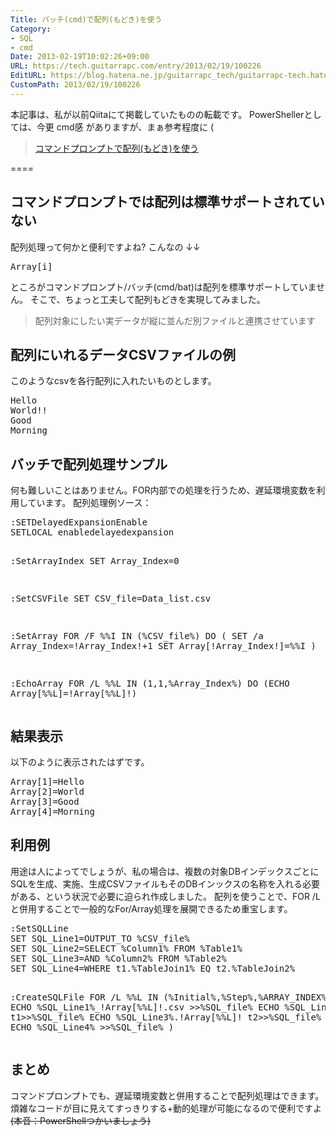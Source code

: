 ```yaml
---
Title: バッチ(cmd)で配列(もどき)を使う
Category:
- SQL
- cmd
Date: 2013-02-19T10:02:26+09:00
URL: https://tech.guitarrapc.com/entry/2013/02/19/100226
EditURL: https://blog.hatena.ne.jp/guitarrapc_tech/guitarrapc-tech.hatenablog.com/atom/entry/11696248318757675371
CustomPath: 2013/02/19/100226
---
```


<p>本記事は、私が以前Qiitaにて掲載していたものの転載です。 PowerShellerとしては、今更 cmd感 がありますが、まぁ参考程度に (</p>
<blockquote><a href="http://qiita.com/items/8bc7bfe6e1178212e1ad" target="_blank">コマンドプロンプトで配列(もどき)を使う </a></blockquote>
<p>====</p>
<h2>コマンドプロンプトでは配列は標準サポートされていない</h2>
<p>配列処理って何かと便利ですよね? こんなの ↓↓</p>
<pre class="brush: powershell">Array[i]
</pre>
<p>ところがコマンドプロンプト/バッチ(cmd/bat)は配列を標準サポートしていません。 そこで、ちょっと工夫して配列もどきを実現してみました。</p>
<blockquote>配列対象にしたい実データが縦に並んだ別ファイルと連携させています</blockquote>
<h2>配列にいれるデータCSVファイルの例</h2>
<p>このようなcsvを各行配列に入れたいものとします。</p>
<pre class="brush: powershell">Hello
World!!
Good
Morning
</pre>
<h2>バッチで配列処理サンプル</h2>
<p>何も難しいことはありません。FOR内部での処理を行うため、遅延環境変数を利用しています。 配列処理例ソース：</p>
<pre class="brush: powershell">:SETDelayedExpansionEnable
SETLOCAL enabledelayedexpansion

:SetArrayIndex
SET Array_Index=0

:SetCSVFile
SET CSV_file=Data_list.csv

:SetArray
FOR /F %%I IN (%CSV_file%) DO (
    SET /a Array_Index=!Array_Index!+1
    SET Array[!Array_Index!]=%%I
)

:EchoArray
FOR /L %%L IN (1,1,%Array_Index%) DO (ECHO Array[%%L]=!Array[%%L]!)
</pre>
<h2>結果表示</h2>
<p>以下のように表示されたはずです。</p>
<pre class="brush: powershell">Array[1]=Hello
Array[2]=World
Array[3]=Good
Array[4]=Morning
</pre>
<h2>利用例</h2>
<p>用途は人によってでしょうが、私の場合は、複数の対象DBインデックスごとにSQLを生成、実施、生成CSVファイルもそのDBインックスの名称を入れる必要がある、という状況で必要に迫られ作成しました。 配列を使うことで、FOR /Lと併用することで一般的なFor/Array処理を展開できるため重宝します。</p>
<pre class="brush: powershell">:SetSQLLine
SET SQL_Line1=OUTPUT_TO %CSV_file%
SET SQL_Line2=SELECT %Column1% FROM %Table1%
SET SQL_Line3=AND %Column2% FROM %Table2%
SET SQL_Line4=WHERE t1.%TableJoin1% EQ t2.%TableJoin2%

:CreateSQLFile
FOR /L %%L IN (%Initial%,%Step%,%ARRAY_INDEX%) DO (
    ECHO %SQL_Line1%_!Array[%%L]!.csv &gt;&gt;%SQL_file%
    ECHO %SQL_Line2% t1&gt;&gt;%SQL_file%
    ECHO %SQL_Line3%.!Array[%%L]! t2&gt;&gt;%SQL_file%
    ECHO %SQL_Line4% &gt;&gt;%SQL_file%
)
</pre>
<h2>まとめ</h2>
<p>コマンドプロンプトでも、遅延環境変数と併用することで配列処理はできます。 煩雑なコードが目に見えてすっきりする+動的処理が可能になるので便利ですよ <del datetime="2013-02-19T10:50:16+00:00">(本音：PowerShellつかいましょう)</del></p>

